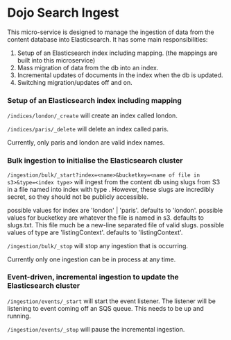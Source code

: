 # Dojo Search Ingest

This micro-service is designed to manage the ingestion of data from the content database into Elasticsearch. It has some main responsibilities:

1. Setup of an Elasticsearch index including mapping. (the mappings are built into this microservice)
1. Mass migration of data from the db into an index.
1. Incremental updates of documents in the index when the db is updated.
1. Switching migration/updates off and on.

###  Setup of an Elasticsearch index including mapping
``/indices/london/_create`` will create an index called london.

``/indices/paris/_delete`` will delete an index called paris.

Currently, only paris and london are valid index names.

###  Bulk ingestion to initialise the Elasticsearch cluster
``/ingestion/bulk/_start?index=<name>&bucketkey=<name of file in s3>&type=<index type>`` will ingest from the content db using slugs from S3 in a file named <bucketkey> into index <index> with type <type>. However, these slugs are incredibly secret, so they should not be publicly accessible.

possible values for index are 'london' | 'paris'. defaults to 'london'.
possible values for bucketkey are whatever the file is named in s3. defaults to slugs.txt. This file much be a new-line separated file of valid slugs.
possible values of type are 'listingContext'. defaults to 'listingContext'.

``/ingestion/bulk/_stop`` will stop any ingestion that is occurring.

Currently only one ingestion can be in process at any time.

###  Event-driven, incremental ingestion to update the Elasticsearch cluster
``/ingestion/events/_start`` will start the event listener. The listener will be listening to event coming off an SQS queue. This needs to be up and running.

``/ingestion/events/_stop`` will pause the incremental ingestion.

